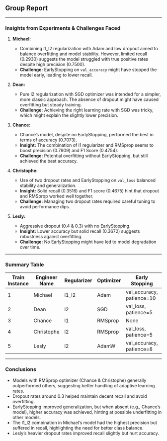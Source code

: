 ## Group Report

---

### Insights from Experiments & Challenges Faced

1. **Michael:**

   * Combining l1\_l2 regularization with Adam and low dropout aimed to balance overfitting and model stability. However, limited recall (0.2930) suggests the model struggled with true positive rates despite high precision (0.7500).
   * **Challenge:** EarlyStopping on `val_accuracy` might have stopped the model early, leading to lower recall.

2. **Dean:**

   * Pure l2 regularization with SGD optimizer was intended for a simpler, more classic approach. The absence of dropout might have caused overfitting but steady training.
   * **Challenge:** Achieving the right learning rate with SGD was tricky, which might explain the slightly lower precision.

3. **Chance:**

   * Chance’s model, despite no EarlyStopping, performed the best in terms of accuracy (0.7073).
   * **Insight:** The combination of l1 regularizer and RMSprop seems to boost precision (0.7909) and F1 Score (0.4754).
   * **Challenge:** Potential overfitting without EarlyStopping, but still achieved the best accuracy.

4. **Christophe:**

   * Use of two dropout rates and EarlyStopping on `val_loss` balanced stability and generalization.
   * **Insight:** Solid recall (0.3516) and F1 score (0.4675) hint that dropout and RMSprop worked well together.
   * **Challenge:** Managing two dropout rates required careful tuning to avoid performance dips.

5. **Lesly:**

   * Aggressive dropout (0.4 & 0.3) with no EarlyStopping.
   * **Insight:** Lower accuracy but solid recall (0.3672) suggests robustness against overfitting.
   * **Challenge:** No EarlyStopping might have led to model degradation over time.

---

### Summary Table

| Train Instance | Engineer Name | Regularizer | Optimizer | Early Stopping             | Dropout Rate | Accuracy | F1 Score | Recall | Precision |
| -------------- | ------------- | ----------- | --------- | -------------------------- | ------------ | -------- | -------- | ------ | --------- |
| 1              | Michael       | l1\_l2      | Adam      | val\_accuracy, patience=10 | 0.2          | 0.6860   | 0.4213   | 0.2930 | 0.7500    |
| 2              | Dean          | l2          | SGD       | val\_loss, patience=5      | None         | 0.6829   | 0.4378   | 0.3164 | 0.7105    |
| 3              | Chance        | l1          | RMSprop   | None                       | 0.3          | 0.7073   | 0.4754   | 0.3398 | 0.7909    |
| 4              | Christophe    | l2          | RMSprop   | val\_loss, patience=5      | 0.3 & 0.2    | 0.6753   | 0.4675   | 0.3516 | 0.6977    |
| 5              | Lesly         | l2          | AdamW      | val\_accuracy, patience=8 | 0.4 & 0.3    | 0.6951   | 0.4536   | 0.3242 | 0.7545    |

---

### Conclusions

* Models with RMSprop optimizer (Chance & Christophe) generally outperformed others, suggesting better handling of adaptive learning rates.
* Dropout rates around 0.3 helped maintain decent recall and avoid overfitting.
* EarlyStopping improved generalization, but when absent (e.g., Chance’s model), higher accuracy was achieved, hinting at possible underfitting in other models.
* The l1\_l2 combination in Michael’s model had the highest precision but suffered in recall, highlighting the need for better class balance.
* Lesly’s heavier dropout rates improved recall slightly but hurt accuracy.
